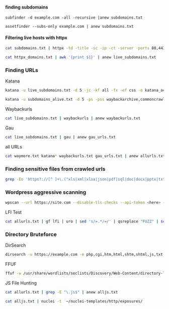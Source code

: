 #### finding subdomains

```shell
subfinder -d example.com -all -recursive |anew subdomains.txt
```

```shell
assetfinder --subs-only example.com | anew subdomains.txt
```

#### **Filtering live hosts with httpx**
```bash
cat subdomains.txt | httpx -td -title -sc -ip -ct -server -ports 80,443,8080,8000,8888 -threads 200| anew httpx_domains.txt 
```

```bash
cat httpx_domains.txt | awk '{print $1}' | anew live_subdomains.txt
```

### Finding URLs

Katana
```bash
katana -u live_subdomains.txt -d 5 -jc -kf all -fx -ef css -o katana_active.txt
```

```bash
katana -u subdomains_alive.txt -d 5 -ps -pss waybackarchive,commoncrawl,alienvault -kf -jc -fx -ef woff,css,png,svg,jpg,woff2,jpeg,gif,svg -o katana_passive.txt
```

Waybackurls
```bash
cat live_subdomains.txt | waybackurls | anew waybackurls.txt
```

Gau
```bash
cat live_subdomains.txt | gau | anew gau_urls.txt
```

all URLs
```bash
cat waymore.txt katana* waybackurls.txt gau_urls.txt | anew allurls.txt
```

### Finding sensitive files from crawled urls
```bash
grep -Eo 'https?://[^ ]+\.("xls|xml|xlsx|json|pdf|sql|doc|docx|pptx|txt|zip|targz|tgz|bak|7z|rar|log|cache|secret|db|backup|yml|gz|config|csv|yaml|md|md5|env|json|log|ini|conf|dbf|tar|gz|backup|swp|old|key|pem|crt|pfx|ppt")' allurls.txt
```

### Wordpress aggressive scanning

```bash
wpscan --url https://site.com --disable-tls-checks --api-token <here> -e at -e ap -e u --enumerate ap --plugins-detection aggressive --force
```

LFI Test
```bash
cat allurls.txt | gf lfi | uro | sed 's/=.*/=/' | qsreplace "FUZZ" | sort -u | xargs -I{} ffuf -u {} -w /usr/share/wordlists/seclists/Fuzzing/LFI/LFI-Jhaddix.txt -c -mr "root:(x|\*|\$[^\:]*):0:0:" -v
```

### Directory Bruteforce
DirSearch
```bash
dirsearch -u https://example.com -e php,cgi,htm,html,shtm,shtml,js,txt,bak,zip,old,conf,log,pl,asp,aspx,jsp,sql,db,sqlite,mdb,tar,gz,7z,rar,json,xml,yml,yaml,ini,java,py,rb,php3,php4,php5 --random-agent --recursive -R 3 -t 20 --exclude-status=404 --follow-redirects --delay=0.1
```

FFUF
```bash
ffuf -w /usr/share/wordlists/seclists/Discovery/Web-Content/directory-list-2.3-big.txt -u https://epicgames.com/FUZZ -fc 400,401,402,403,404,429,500,501,502,503 -recursion -recursion-depth 2 -e .html,.php,.txt,.pdf,.js,.css,.zip,.bak,.old,.log,.json,.xml,.config,.env,.asp,.aspx,.jsp,.gz,.tar,.sql,.db -ac -c -H "X-Forwarded-Host: localhost" -t 100 -r
```

JS File Hunting

```bash
cat allurls.txt | grep -E "\.js$" | anew alljs.txt
```

```bash
cat alljs.txt | nuclei -t  ~/nuclei-templates/http/exposures/
```
